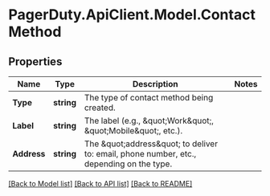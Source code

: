 # PagerDuty.ApiClient.Model.ContactMethod
## Properties

Name | Type | Description | Notes
------------ | ------------- | ------------- | -------------
**Type** | **string** | The type of contact method being created. | 
**Label** | **string** | The label (e.g., \&quot;Work\&quot;, \&quot;Mobile\&quot;, etc.). | 
**Address** | **string** | The \&quot;address\&quot; to deliver to: email, phone number, etc., depending on the type. | 

[[Back to Model list]](../README.md#documentation-for-models) [[Back to API list]](../README.md#documentation-for-api-endpoints) [[Back to README]](../README.md)

